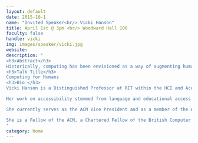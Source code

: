 ```yaml
---
layout: default
date: 2015-10-1
name: "Invited Speaker<br/> Vicki Hanson"
title: April 1st @ 3pm <br/> Woodward Hall 106
faculty: false
handle: vicki
img: images/speaker/vicki.jpg
website:
description: "
<h3>Abstract</h3>
Historically, computing has been envisioned as a way of augmenting human abilities. Nowhere is such a computing goal more evident than in the field of accessibility where we seek to create devices and software to address needs of people who through age or disability face exclusion from full societal participation. In creating accessible technology and novel accessibility tools, research has not only facilitated digital interactions and quality of life needs for many, but also has served to advance the field of computing more generally. The needs of diverse users can and should inform research considerations not only for accessibility specialists, but also more broadly for all who seek to drive the uptake of technology.
<h3>Talk Title</h3>
Computing for Humans
<h3>Bio </h3>
Vicki Hanson is a Distinguished Professor at RIT within the HCI and Accessibility research groups. She also is Chair of Inclusive Technologies at the University of Dundee where she leads multiple efforts related to inclusion of older adults and individuals with disabilities.  From 1986 – 2009 she was a Research Staff Member and Manager at IBM’s T. J. Watson Research Center in New York, founding the Accessibility Research Group in 2000.

Her work on accessibility stemmed from language and educational access questions and over the years has grown to include development efforts to support the aging population and people with diverse abilities.  For these efforts she has been recognized both by industry and academic honors, including an IBM Corporate Award, the Wolfson Research Merit Award from the Royal Society, the Social Impact Award from ACM SIGCHI and the ACM SIGACCESS Award for Contributions to Computing and Accessibility.

She currently serves as the ACM Vice President and as a member of the ACM-W Europe Executive Committee and the ACM SIGCHI Executive Committee. She is Past Chair of SIGACCESS and was Co-Founder and Editor-in-Chief of ACM Transitions on Accessible Computing. She serves on Fellows Committees for ACM and the Royal Society of Edinburgh and has been active in conference organizing and program committees for ASSETS, CHI, and several other ACM conferences.

She is a Fellow of the ACM, a Chartered Fellow of the British Computer Society, and a Fellow of the Royal Society of Edinburgh.
"
category: home
---
```


